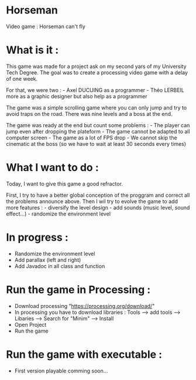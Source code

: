 # Horseman
Video game : Horseman can't fly

# What is it :
  This game was made for a project ask on my second yars of my University Tech Degree.
  The goal was to create a processing video game with a delay of one week.

  For that, we were two :
    - Axel DUCUING as a programmer
    - Théo LERBEIL more as a graphic designer but also help as a programmer

  The game was a simple scrolling game where you can only jump and try to avoid traps on the road.
  There was nine levels and a boss at the end.

  The game was ready at the end but count some problems :
    - The player can jump even after dropping the plateform
    - The game cannot be adapted to all computer screen
    - The game as a lot of FPS drop
    - We cannot skip the cinematic at the boss (so we have to wait at least 30 seconds every times)

# What I want to do :
  Today, I want to give this game a good refractor.

  First, I try to have a better global conception of the proggram and correct all the problems announce above.
  Then I wil try to evolve the game to add more features :
    - diversify the level design
    - add sounds (music level, sound effect...)
    - randomize the environment level
    
# In progress :
  - Randomize the environment level
  - Add parallax (left and right)
  - Add Javadoc in all class and function

# Run the game in Processing :
  - Download processing "https://processing.org/download/"
  - In processing you have to download libraries : Tools --> add tools --> Libaries --> Search for "Minim" --> Install
  - Open Project
  - Run the game
  
# Run the game with executable :
  - First version playable comming soon...
